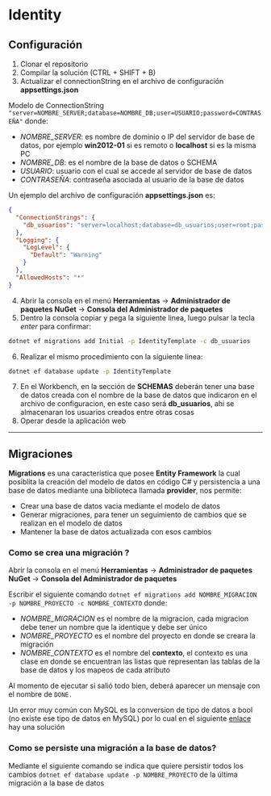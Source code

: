 # Identity

## Configuración

1. Clonar el repositorio
2. Compilar la solución (CTRL + SHIFT + B)
3. Actualizar el connectionString en el archivo de configuración **appsettings.json**

Modelo de ConnectionString ```"server=NOMBRE_SERVER;database=NOMBRE_DB;user=USUARIO;password=CONTRASEÑA"``` donde: 

- *NOMBRE_SERVER*: es nombre de dominio o IP del servidor de base de datos, por ejemplo **win2012-01** si es remoto o **localhost** 
si es la misma PC
- *NOMBRE_DB*: es el nombre de la base de datos o SCHEMA
- *USUARIO*: usuario con el cual se accede al servidor de base de datos
- *CONTRASEÑA*: contraseña asociada al usuario de la base de datos

Un ejemplo del archivo de configuración **appsettings.json** es:
```json
{
  "ConnectionStrings": {
    "db_usuarios": "server=localhost;database=db_usuarios;user=root;password=1234"
  },
  "Logging": {
    "LogLevel": {
      "Default": "Warning"
    }
  },
  "AllowedHosts": "*"
}
```

4. Abrir la consola en el menú **Herramientas** -> **Administrador de paquetes NuGet** -> **Consola del Administrador de paquetes**
5. Dentro la consola copiar y pega la siguiente linea, luego pulsar la tecla *enter* para confirmar:
```sh
dotnet ef migrations add Initial -p IdentityTemplate -c db_usuarios
```
6. Realizar el mismo procedimiento con la siguiente linea:
```sh
dotnet ef database update -p IdentityTemplate
```
7. En el Workbench, en la sección de **SCHEMAS** deberán tener una base de datos creada con el nombre de la base de datos que 
indicaron en el archivo de configuracion, en este caso será **db_usuarios**, ahi se almacenaran los usuarios creados entre otras cosas
8. Operar desde la aplicación web

---

## Migraciones

**Migrations** es una caracteristica que posee **Entity Framework** la cual posiblita la creación del modelo de datos en código C#
y persistencia a una base de datos mediante una biblioteca llamada **provider**, nos permite:

- Crear una base de datos vacia mediante el modelo de datos
- Generar migraciones, para tener un seguimiento de cambios que se realizan en el modelo de datos
- Mantener la base de datos actualizada con esos cambios

### Como se crea una migración ?

Abrir la consola en el menú **Herramientas** -> **Administrador de paquetes NuGet** -> **Consola del Administrador de paquetes**

Escribir el siguiente comando ```dotnet ef migrations add NOMBRE_MIGRACION -p NOMBRE_PROYECTO -c NOMBRE_CONTEXTO``` donde:

- *NOMBRE_MIGRACION* es el nombre de la migracion, cada migracion debe tener un nombre que la identique y debe ser único
- *NOMBRE_PROYECTO* es el nombre del proyecto en donde se creara la migración 
- *NOMBRE_CONTEXTO* es el nombre del **contexto**, el contexto es una clase en donde se encuentran las listas que representan 
las tablas de la base de datos y los mapeos de cada atributo

Al momento de ejecutar si salió todo bien, deberá aparecer un mensaje con el nombre de ```DONE.``` 

Un error muy común con MySQL es la conversion de tipo de datos a bool (no existe ese tipo de datos en MySQL) por lo cual 
en el siguiente [enlace](https://github.com/aspnet/EntityFrameworkCore/issues/14051#issuecomment-444264243) hay una solución

### Como se persiste una migración a la base de datos?

Mediante el siguiente comando se indica que quiere persistir todos los cambios 
```dotnet ef database update -p NOMBRE_PROYECTO``` de la última migración a la base de datos
